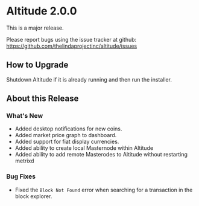 # Altitude 2.0.0

This is a major release.

Please report bugs using the issue tracker at github: https://github.com/thelindaprojectinc/altitude/issues

## How to Upgrade
Shutdown Altitude if it is already running and then run the installer.

## About this Release

### What's New
- Added desktop notifications for new coins.
- Added market price graph to dashboard.
- Added support for fiat display currencies.
- Added ability to create local Masternode within Altitude
- Added ability to add remote Masterodes to Altitude without restarting metrixd

### Bug Fixes
- Fixed the `Block Not Found` error when searching for a transaction in the block explorer.